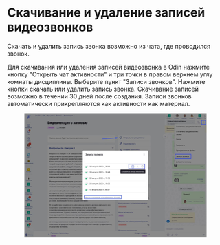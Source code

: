# Скачивание и удаление записей видеозвонков

Скачать и удалить запись звонка возможно из чата, где проводился звонок.&#x20;

Для скачивания или удаления записей видеозвонка в Odin нажмите кнопку "Открыть чат активности" и три точки в правом верхнем углу комнаты дисциплины. Выберите пункт "Записи звонков". Нажмите кнопки скачать или удалить запись звонка. Скачивание записей возможно в течении 30 дней после создания. Записи звонков автоматически прикрепляются как активности как материал.&#x20;

<figure><img src="../../.gitbook/assets/photo_2024-02-02 11.50.56 (1).jpeg" alt=""><figcaption></figcaption></figure>
